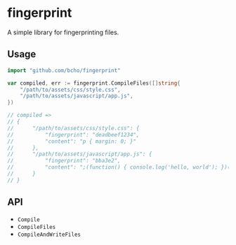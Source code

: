 # fingerprint

A simple library for fingerprinting files.


## Usage

```go
import "github.com/bcho/fingerprint"

var compiled, err := fingerprint.CompileFiles([]string{
	"/path/to/assets/css/style.css",
	"/path/to/assets/javascript/app.js",
})

// compiled =>
// {
//      "/path/to/assets/css/style.css": {
//          "fingerprint": "deadbeef1234",
//          "content": "p { margin: 0; }"
//      },
//      "/path/to/assets/javascript/app.js": {
//          "fingerprint": "bba3e2",
//          "content": ";(function() { console.log('hello, world'); })();"
//      }
// }
```

## API

- `Compile`
- `CompileFiles`
- `CompileAndWriteFiles`
